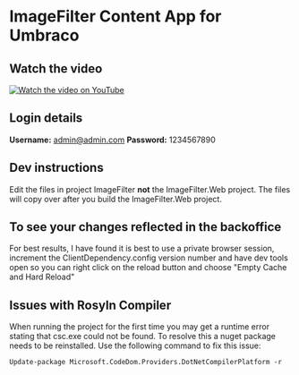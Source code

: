 # ImageFilter Content App for Umbraco

## Watch the video
[![Watch the video on YouTube](https://i9.ytimg.com/vi/LXtYAhZvUXk/mqdefault.jpg?sqp=COyfluIF&rs=AOn4CLDrW9zCLEigkTJO3cg8OOSYmNfhqw&time=1548062742899)](https://www.youtube.com/watch?v=G1dulTWmqlM)


## Login details

<strong>Username:</strong> admin@admin.com
<strong>Password:</strong> 1234567890

## Dev instructions

Edit the files in project ImageFilter <strong>not</strong> the ImageFilter.Web project.
The files will copy over after you build the ImageFilter.Web project.

## To see your changes reflected in the backoffice

For best results, I have found it is best to use a private browser session, increment the ClientDependency.config version number and have dev tools open so you can right click on the reload button and choose "Empty Cache and Hard Reload"

## Issues with Rosyln Compiler ##

When running the project for the first time you may get a runtime error stating that csc.exe could not be found. To resolve this a nuget package needs to be reinstalled. Use the following command to fix this issue:

`Update-package Microsoft.CodeDom.Providers.DotNetCompilerPlatform -r`
